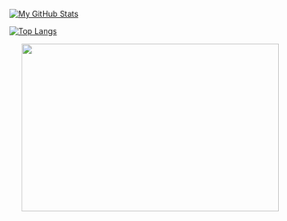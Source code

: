 <!-- ![grind](https://user-images.githubusercontent.com/74919798/144596768-e8bf117f-b25e-4c74-a9ad-c1909128b1e5.png) -->
[![My GitHub Stats](https://github-readme-stats.vercel.app/api/?username=adam0brien&count_private=true&theme=tokyonight&showicons=true)]()


[![Top Langs](https://github-readme-stats.vercel.app/api/top-langs/?username=adam0brien&count_private=true&theme=tokyonight&showicons=true)]()

<p align="center">
  <img width="460" height="300" src="[![Top Langs](https://github-readme-stats.vercel.app/api/top-langs/?username=adam0brien&count_private=true&theme=tokyonight&showicons=true)]()">
</p>
